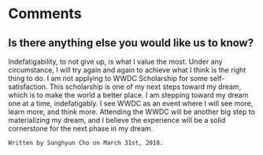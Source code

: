 # Comments
## Is there anything else you would like us to know?
>
Indefatigability, to not give up, is what I value the most. Under any circumstance, I will try again and again to achieve what I think is the right thing to do. I am not applying to WWDC Scholarship for some self-satisfaction.  This scholarship is one of my next steps toward my dream, which is to make the world a better place.  I am stepping toward my dream one at a time, indefatigably. I see WWDC as an event where I will see more, learn more, and think more. Attending the WWDC will be another big step to materializing my dream, and I believe the experience will be a solid cornerstone for the next phase in my dream.  
>

    Written by Sunghyun Cho on March 31st, 2018.